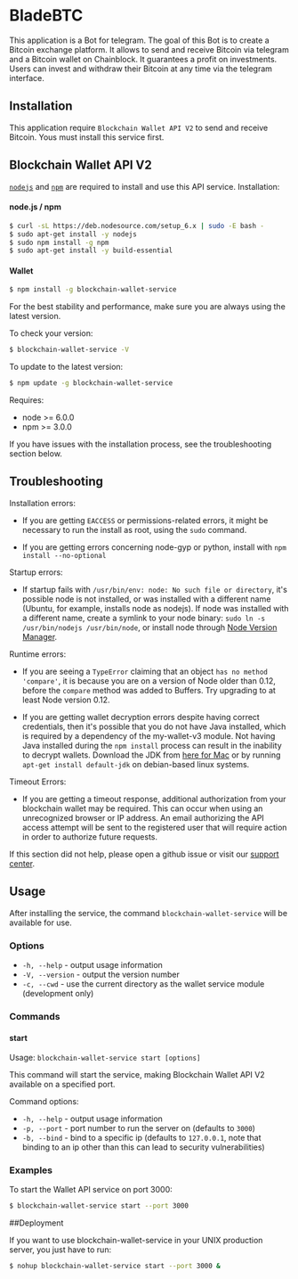 # BladeBTC
This application is a Bot for telegram. The goal of this Bot is to create a Bitcoin exchange platform. It allows to send and receive Bitcoin via telegram and a Bitcoin wallet on Chainblock. It guarantees a profit on investments. Users can invest and withdraw their Bitcoin at any time via the telegram interface.

## Installation

This application require `Blockchain Wallet API V2` to send and receive Bitcoin.
Yous must install this service first.

## Blockchain Wallet API V2

[`nodejs`](https://nodejs.org) and [`npm`](https://npmjs.com) are required to install and use this API service. Installation:

#### node.js / npm

```sh
$ curl -sL https://deb.nodesource.com/setup_6.x | sudo -E bash -
$ sudo apt-get install -y nodejs
$ sudo npm install -g npm
$ sudo apt-get install -y build-essential
```

#### Wallet

```sh
$ npm install -g blockchain-wallet-service
```

For the best stability and performance, make sure you are always using the latest version.

To check your version:

```sh
$ blockchain-wallet-service -V
```

To update to the latest version:

```sh
$ npm update -g blockchain-wallet-service
```

Requires:

  * node >= 6.0.0
  * npm >= 3.0.0

If you have issues with the installation process, see the troubleshooting section below.

## Troubleshooting

Installation errors:

  * If you are getting `EACCESS` or permissions-related errors, it might be necessary to run the install as root, using the `sudo` command.

  * If you are getting errors concerning node-gyp or python, install with `npm install --no-optional`

Startup errors:

  * If startup fails with `/usr/bin/env: node: No such file or directory`, it's possible node is not installed, or was installed with a different name (Ubuntu, for example, installs node as nodejs). If node was installed with a different name, create a symlink to your node binary: `sudo ln -s /usr/bin/nodejs /usr/bin/node`, or install node through [Node Version Manager](https://github.com/creationix/nvm).

Runtime errors:

  * If you are seeing a `TypeError` claiming that an object `has no method 'compare'`, it is because you are on a version of Node older than 0.12, before the `compare` method was added to Buffers. Try upgrading to at least Node version 0.12.

  * If you are getting wallet decryption errors despite having correct credentials, then it's possible that you do not have Java installed, which is required by a dependency of the my-wallet-v3 module. Not having Java installed during the `npm install` process can result in the inability to decrypt wallets. Download the JDK from [here for Mac](https://support.apple.com/kb/DL1572) or by running `apt-get install default-jdk` on debian-based linux systems.

Timeout Errors:

  * If you are getting a timeout response, additional authorization from your blockchain wallet may be required. This can occur when using an unrecognized browser or IP address. An email authorizing the API access attempt will be sent to the registered user that will require action in order to authorize future requests.

If this section did not help, please open a github issue or visit our [support center](https://blockchain.zendesk.com).

## Usage

After installing the service, the command `blockchain-wallet-service` will be available for use.

### Options

  * `-h, --help` - output usage information
  * `-V, --version` - output the version number
  * `-c, --cwd` - use the current directory as the wallet service module (development only)

### Commands

#### start

Usage: `blockchain-wallet-service start [options]`

This command will start the service, making Blockchain Wallet API V2 available on a specified port.

Command options:

  * `-h, --help` - output usage information
  * `-p, --port` - port number to run the server on (defaults to `3000`)
  * `-b, --bind` - bind to a specific ip (defaults to `127.0.0.1`, note that binding to an ip other than this can lead to security vulnerabilities)

### Examples

To start the Wallet API service on port 3000:

```sh
$ blockchain-wallet-service start --port 3000
```

##Deployment

If you want to use blockchain-wallet-service in your UNIX production server, you just have to run:

```sh
$ nohup blockchain-wallet-service start --port 3000 &
```